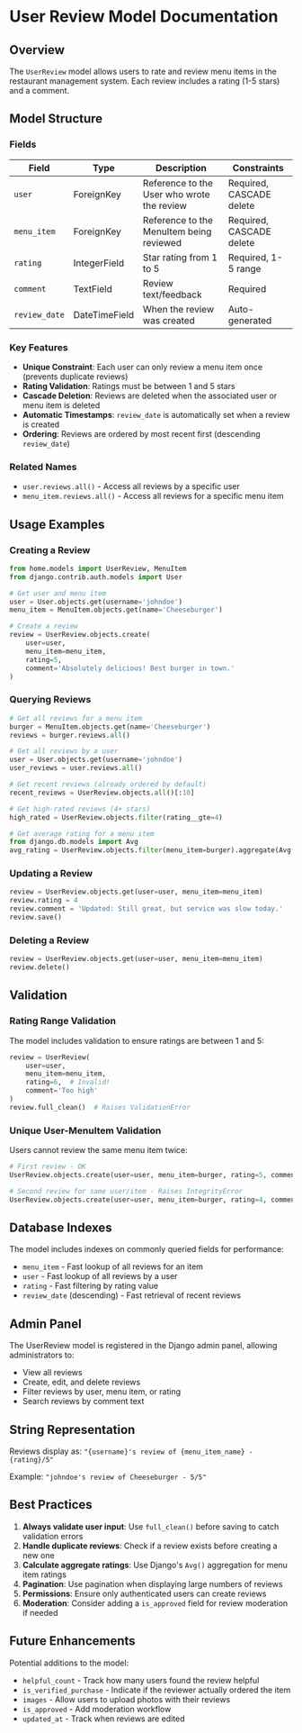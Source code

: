 # User Review Model Documentation

## Overview
The `UserReview` model allows users to rate and review menu items in the restaurant management system. Each review includes a rating (1-5 stars) and a comment.

## Model Structure

### Fields

| Field | Type | Description | Constraints |
|-------|------|-------------|-------------|
| `user` | ForeignKey | Reference to the User who wrote the review | Required, CASCADE delete |
| `menu_item` | ForeignKey | Reference to the MenuItem being reviewed | Required, CASCADE delete |
| `rating` | IntegerField | Star rating from 1 to 5 | Required, 1-5 range |
| `comment` | TextField | Review text/feedback | Required |
| `review_date` | DateTimeField | When the review was created | Auto-generated |

### Key Features

- **Unique Constraint**: Each user can only review a menu item once (prevents duplicate reviews)
- **Rating Validation**: Ratings must be between 1 and 5 stars
- **Cascade Deletion**: Reviews are deleted when the associated user or menu item is deleted
- **Automatic Timestamps**: `review_date` is automatically set when a review is created
- **Ordering**: Reviews are ordered by most recent first (descending `review_date`)

### Related Names

- `user.reviews.all()` - Access all reviews by a specific user
- `menu_item.reviews.all()` - Access all reviews for a specific menu item

## Usage Examples

### Creating a Review

```python
from home.models import UserReview, MenuItem
from django.contrib.auth.models import User

# Get user and menu item
user = User.objects.get(username='johndoe')
menu_item = MenuItem.objects.get(name='Cheeseburger')

# Create a review
review = UserReview.objects.create(
    user=user,
    menu_item=menu_item,
    rating=5,
    comment='Absolutely delicious! Best burger in town.'
)
```

### Querying Reviews

```python
# Get all reviews for a menu item
burger = MenuItem.objects.get(name='Cheeseburger')
reviews = burger.reviews.all()

# Get all reviews by a user
user = User.objects.get(username='johndoe')
user_reviews = user.reviews.all()

# Get recent reviews (already ordered by default)
recent_reviews = UserReview.objects.all()[:10]

# Get high-rated reviews (4+ stars)
high_rated = UserReview.objects.filter(rating__gte=4)

# Get average rating for a menu item
from django.db.models import Avg
avg_rating = UserReview.objects.filter(menu_item=burger).aggregate(Avg('rating'))
```

### Updating a Review

```python
review = UserReview.objects.get(user=user, menu_item=menu_item)
review.rating = 4
review.comment = 'Updated: Still great, but service was slow today.'
review.save()
```

### Deleting a Review

```python
review = UserReview.objects.get(user=user, menu_item=menu_item)
review.delete()
```

## Validation

### Rating Range Validation
The model includes validation to ensure ratings are between 1 and 5:

```python
review = UserReview(
    user=user,
    menu_item=menu_item,
    rating=6,  # Invalid!
    comment='Too high'
)
review.full_clean()  # Raises ValidationError
```

### Unique User-MenuItem Validation
Users cannot review the same menu item twice:

```python
# First review - OK
UserReview.objects.create(user=user, menu_item=burger, rating=5, comment='Great!')

# Second review for same user/item - Raises IntegrityError
UserReview.objects.create(user=user, menu_item=burger, rating=4, comment='Changed my mind')
```

## Database Indexes

The model includes indexes on commonly queried fields for performance:
- `menu_item` - Fast lookup of all reviews for an item
- `user` - Fast lookup of all reviews by a user
- `rating` - Fast filtering by rating value
- `review_date` (descending) - Fast retrieval of recent reviews

## Admin Panel

The UserReview model is registered in the Django admin panel, allowing administrators to:
- View all reviews
- Create, edit, and delete reviews
- Filter reviews by user, menu item, or rating
- Search reviews by comment text

## String Representation

Reviews display as: `"{username}'s review of {menu_item_name} - {rating}/5"`

Example: `"johndoe's review of Cheeseburger - 5/5"`

## Best Practices

1. **Always validate user input**: Use `full_clean()` before saving to catch validation errors
2. **Handle duplicate reviews**: Check if a review exists before creating a new one
3. **Calculate aggregate ratings**: Use Django's `Avg()` aggregation for menu item ratings
4. **Pagination**: Use pagination when displaying large numbers of reviews
5. **Permissions**: Ensure only authenticated users can create reviews
6. **Moderation**: Consider adding a `is_approved` field for review moderation if needed

## Future Enhancements

Potential additions to the model:
- `helpful_count` - Track how many users found the review helpful
- `is_verified_purchase` - Indicate if the reviewer actually ordered the item
- `images` - Allow users to upload photos with their reviews
- `is_approved` - Add moderation workflow
- `updated_at` - Track when reviews are edited
